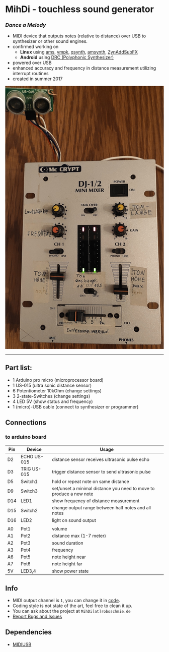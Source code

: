 # MihDi - touchless sound generator 
### *Dance a Melody*

- MIDI device that outputs notes (relative to distance) over USB to synthesizer or other sound engines.
- confirmed working on
  - **Linux** using [ams](https://github.com/royvegard/ams), [vmpk](https://github.com/pedrolcl/VMPK), [qsynth](https://github.com/rncbc/qsynth), [amsynth](https://github.com/amsynth/amsynth), [ZynAddSubFX](https://github.com/zynaddsubfx/zynaddsubfx)
  - **Android** using [DRC (Polyphonic Synthesizer)](https://www.imaginando.pt/products/drc-polyphonic-synthesizer)
- powered over USB
- enhanced accuracy and frequency in distance measurement utilizing interrupt routines
- created in summer 2017

![image of MihDi System](docs/MihDi01.jpg)

---

## Part list:
- 1 Arduino pro micro (microprocessor board)
- 1 US-015 (ultra sonic distance sensor) 
- 6 Potentiometer 10kOhm (change settings)
- 3 2-state-Switches (change settings)
- 4 LED 5V (show status and frequency)
- 1 (micro)-USB cable (connect to synthesizer or programmer)

## Connections 
### to arduino board
| Pin | Device| Usage |
|----|--------|---|
| D2 | ECHO  US-015 | distance sensor receives ultrasonic pulse echo |
| D3 | TRIG  US-015 | trigger distance sensor to send ultrasonic pulse |
| D5 | Switch1 | hold or repeat note on same distance |
| D9 | Switch3 | set/unset a minimal distance you need to move to produce a new note | 
| D14 | LED1  | show frequency of distance measurement |
| D15 | Switch2 | change output range between half notes and all notes | 
| D16 | LED2  | light on sound output |
|  |   |  |
| A0 | Pot1 | volume |
| A1 | Pot2 | distance max (1-7 meter) |
| A2 | Pot3 | sound duration |
| A3 | Pot4 | frequency |
| A6 | Pot5 | note height near |
| A7 | Pot6 | note height far |
| 5V | LED3,4 | show power state |

## Info
- MIDI output channel is `1`, you can change it in [code](https://github.com/RoboSchmied/MihDi/blob/e676b853b4f4d75e6b0053dfe630ebbb68111ba0/MihDi.ino#L122).
- Coding style is not state of the art, feel free to clean it up.
- You can ask about the project at `MihDi[at]roboschmie.de`
- [Report Bugs and Issues](https://github.com/RoboSchmied/MihDi/issues)

## Dependencies 
- [MIDIUSB](https://github.com/arduino-libraries/MIDIUSB)
